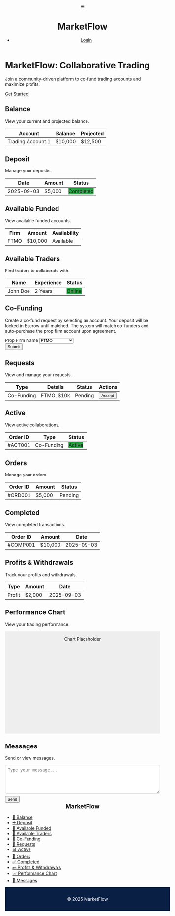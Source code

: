 <!DOCTYPE html>
<html lang="en">
<head>
    <meta charset="UTF-8">
    <meta name="viewport" content="width=device-width, initial-scale=1.0">
    <title>MarketFlow - Collaborative Trading Platform</title>
    <link rel="stylesheet" href="https://cdnjs.cloudflare.com/ajax/libs/font-awesome/6.4.2/css/all.min.css">
    <style>
        /* CSS Variables */
        :root {
            --primary: #0a1f44;
            --secondary: #d4af37;
            --light-bg: #f9f9f9;
            --white: #fff;
            --text: #333;
            --shadow: rgba(0,0,0,0.1);
        }

/* Global Styles */
        body {
            font-family: 'Segoe UI', sans-serif;
            background: var(--light-bg);
            color: var(--text);
            margin: 0;
            padding: 0;
            line-height: 1.6;
            overflow-x: hidden; /* Prevent horizontal scroll */
        }

   /* Header Styles */
        header {
            background: #4a2626;
            color: var(--white);
            padding: 1rem;
            display: flex;
            align-items: center;
            box-shadow: 0 2px 5px var(--shadow);
            position: sticky;
            top: 0;
            z-index: 100;
        }

  .hamburger {
            font-size: 1.5rem;
            cursor: pointer;
            margin-right: 1rem;
        }

 .header-title h1 {
            margin: 0;
            font-size: 1.5rem;
        }

nav ul {
            list-style: none;
            margin: 0;
            padding: 0;
            display: flex;
            gap: 1rem;
        }

  nav ul li a {
            color: var(--white);
            text-decoration: none;
        }

 /* Home Content */
        #home-content {
            text-align: center;
            padding: 2rem;
        }

 .hero {
            max-width: 600px;
            margin: 0 auto;
        }

  .hero h1 {
            font-size: 2.5rem;
            margin-bottom: 1rem;
        }

  /* Dashboard Layout */
        .dashboard {
            display: flex;
            min-height: calc(100vh - 60px);
        }

  .main-content {
            flex: 1;
            padding: 2rem;
            transition: margin-left 0.3s;
        }

 /* Sidebar Styles */
        .sidebar {
            width: 250px;
            background: var(--white);
            padding: 1rem;
            position: fixed;
            top: 60px;
            left: -250px; /* Hidden by default */
            height: calc(100vh - 60px);
            border-right: 1px solid #eee;
            transition: left 0.3s;
            z-index: 50;
        }

 .sidebar.active {
            left: 0; /* Slide in when active */
        }
 .sidebar .brand {
            font-size: 1.2rem;
            font-weight: bold;
            margin-bottom: 1rem;
            text-align: center;
        }

 .sidebar ul {
            list-style: none;
            padding: 0;
        }

  .sidebar ul li a {
            display: flex;
            align-items: center;
            padding: 0.5rem;
            color: var(--text);
            text-decoration: none;
        }

 .sidebar ul li a:hover {
            background: var(--light-bg);
            border-radius: 5px;
        }

 .sidebar hr {
            margin: 0.5rem 0;
            border: 0;
            border-top: 1px solid #eee;
        }

 /* Overlay for mobile view */
        .overlay {
            display: none;
            position: fixed;
            top: 0;
            left: 0;
            width: 100vw;
            height: 100vh;
            background: rgba(0, 0, 0, 0.5);
            z-index: 40;
        }

 .overlay.active {
            display: block;
        }

  /* Tabs and Forms */
        .tabs {
            display: flex;
            gap: 0.5rem;
            margin-bottom: 1rem;
        }

   .tab-btn {
            padding: 0.5rem 1rem;
            border: none;
            background: none;
            cursor: pointer;
            border-bottom: 2px solid transparent;
        }

  .tab-btn.active {
            border-bottom-color: var(--secondary);
            font-weight: bold;
        }

 .tab-content {
            display: none;
        }

   .tab-content.active {
            display: block;
        }

  .form-group {
            margin-bottom: 1rem;
        }

  .form-group label {
            display: block;
            margin-bottom: 0.25rem;
        }

  .form-group select {
            width: 100%;
            padding: 0.5rem;
            border: 1px solid #ccc;
            border-radius: 5px;
        }

   /* Tables */
        table {
            width: 100%;
            border-collapse: collapse;
            background: var(--white);
            box-shadow: 0 2px 5px var(--shadow);
        }

  th, td {
            padding: 0.5rem;
            text-align: left;
            border-bottom: 1px solid #ccc;
        }

  th {
            background: var(--primary);
            color: var(--white);
        }

  /* Status Indicators */
        .status {
            padding: 0.25rem 0.5rem;
            border-radius: 5px;
            color: var(--white);
            font-size: 0.875rem;
        }

  .status-pending { background: #ffc107; }
        .status-active { background: #28a745; }

   /* Buttons */
        .btn {
            padding: 0.5rem 1rem;
            border: none;
            border-radius: 5px;
            cursor: pointer;
            text-decoration: none;
        }

   .btn-primary {
            background: var(--secondary);
            color: var(--primary);
        }

  .btn-success {
            background: #28a745;
            color: var(--white);
        }

 .btn:hover {
            opacity: 0.9;
        }
     /* Footer */
        footer {
            text-align: center;
            padding: 1rem;
            background: var(--primary);
            color: var(--white);
            position: relative;
            bottom: 0;
            width: 100%;
        }

  /* Utility Classes */
        .hidden {
            display: none;
        }

  /* Responsive Design */
        @media (max-width: 768px) {
            .main-content {
                margin-left: 0;
            }
            .sidebar {
                left: -250px;
            }
            .sidebar.active {
                left: 0;
            }
            .hero h1 {
                font-size: 1.5rem;
            }
        }
    </style>
</head>
<body>
    <header>
        <div class="hamburger" onclick="toggleSidebar()">☰</div>
        <div class="header-title">
            <h1>MarketFlow</h1>
        </div>
        <nav>
            <ul>
                <li><a href="#" id="auth-btn" class="btn btn-primary">Login</a></li>
            </ul>
        </nav>
    </header>

 <div id="home-content">
        <div class="hero">
            <h1>MarketFlow: Collaborative Trading</h1>
            <p>Join a community-driven platform to co-fund trading accounts and maximize profits.</p>
            <a href="#" class="btn btn-primary" onclick="login()">Get Started</a>
        </div>
    </div>

  <div id="dashboard-content" class="hidden">
        <div class="dashboard">
            <main class="main-content">
                <section id="balance">
                    <h2>Balance</h2>
                    <p>View your current and projected balance.</p>
                    <table>
                        <thead>
                            <tr>
                                <th>Account</th>
                                <th>Balance</th>
                                <th>Projected</th>
                            </tr>
                        </thead>
                        <tbody>
                            <tr>
                                <td>Trading Account 1</td>
                                <td>$10,000</td>
                                <td>$12,500</td>
                            </tr>
                        </tbody>
                    </table>
                </section>
                <section id="deposit">
                    <h2>Deposit</h2>
                    <p>Manage your deposits.</p>
                    <table>
                        <thead>
                            <tr>
                                <th>Date</th>
                                <th>Amount</th>
                                <th>Status</th>
                            </tr>
                        </thead>
                        <tbody>
                            <tr>
                                <td>2025-09-03</td>
                                <td>$5,000</td>
                                <td><span class="status status-active">Completed</span></td>
                            </tr>
                        </tbody>
                    </table>
                </section>
                <section id="available-funded">
                    <h2>Available Funded</h2>
                    <p>View available funded accounts.</p>
                    <table>
                        <thead>
                            <tr>
                                <th>Firm</th>
                                <th>Amount</th>
                                <th>Availability</th>
                            </tr>
                        </thead>
                        <tbody>
                            <tr>
                                <td>FTMO</td>
                                <td>$10,000</td>
                                <td>Available</td>
                            </tr>
                        </tbody>
                    </table>
                </section>
                <section id="available-traders">
                    <h2>Available Traders</h2>
                    <p>Find traders to collaborate with.</p>
                    <table>
                        <thead>
                            <tr>
                                <th>Name</th>
                                <th>Experience</th>
                                <th>Status</th>
                            </tr>
                        </thead>
                        <tbody>
                            <tr>
                                <td>John Doe</td>
                                <td>2 Years</td>
                                <td><span class="status status-active">Online</span></td>
                            </tr>
                        </tbody>
                    </table>
                </section>
                <section id="co-funding">
                    <h2>Co-Funding</h2>
                    <p>Create a co-fund request by selecting an account. Your deposit will be locked in Escrow until matched. The system will match co-funders and auto-purchase the prop firm account upon agreement.</p>
                    <form id="coFundingForm">
                        <div class="form-group">
                            <label for="prop-firm">Prop Firm Name</label>
                            <select id="prop-firm">
                                <option value="ftmo">FTMO</option>
                                <option value="myforexfunds">MyForexFunds</option>
                                <option value="fundednext">FundedNext</option>
                            </select>
                        </div>
                        <button type="submit" class="btn btn-primary">Submit</button>
                    </form>
                </section>
                <section id="requests">
                    <h2>Requests</h2>
                    <p>View and manage your requests.</p>
                    <table>
                        <thead>
                            <tr>
                                <th>Type</th>
                                <th>Details</th>
                                <th>Status</th>
                                <th>Actions</th>
                            </tr>
                        </thead>
                        <tbody>
                            <tr>
                                <td>Co-Funding</td>
                                <td>FTMO, $10k</td>
                                <td><span class="status status-pending">Pending</span></td>
                                <td><button class="btn btn-success">Accept</button></td>
                            </tr>
                        </tbody>
                    </table>
                </section>
                <section id="active">
                    <h2>Active</h2>
                    <p>View active collaborations.</p>
                    <table>
                        <thead>
                            <tr>
                                <th>Order ID</th>
                                <th>Type</th>
                                <th>Status</th>
                            </tr>
                        </thead>
                        <tbody>
                            <tr>
                                <td>#ACT001</td>
                                <td>Co-Funding</td>
                                <td><span class="status status-active">Active</span></td>
                            </tr>
                        </tbody>
                    </table>
                </section>
                <section id="orders">
                    <h2>Orders</h2>
                    <p>Manage your orders.</p>
                    <table>
                        <thead>
                            <tr>
                                <th>Order ID</th>
                                <th>Amount</th>
                                <th>Status</th>
                            </tr>
                        </thead>
                        <tbody>
                            <tr>
                                <td>#ORD001</td>
                                <td>$5,000</td>
                                <td><span class="status status-pending">Pending</span></td>
                            </tr>
                        </tbody>
                    </table>
                </section>
                <section id="completed">
                    <h2>Completed</h2>
                    <p>View completed transactions.</p>
                    <table>
                        <thead>
                            <tr>
                                <th>Order ID</th>
                                <th>Amount</th>
                                <th>Date</th>
                            </tr>
                        </thead>
                        <tbody>
                            <tr>
                                <td>#COMP001</td>
                                <td>$10,000</td>
                                <td>2025-09-03</td>
                            </tr>
                        </tbody>
                    </table>
                </section>
                <section id="profits-withdrawals">
                    <h2>Profits & Withdrawals</h2>
                    <p>Track your profits and withdrawals.</p>
                    <table>
                        <thead>
                            <tr>
                                <th>Type</th>
                                <th>Amount</th>
                                <th>Date</th>
                            </tr>
                        </thead>
                        <tbody>
                            <tr>
                                <td>Profit</td>
                                <td>$2,000</td>
                                <td>2025-09-03</td>
                            </tr>
                        </tbody>
                    </table>
                </section>
                <section id="performance-chart">
                    <h2>Performance Chart</h2>
                    <p>View your trading performance.</p>
                    <div style="height: 300px; background: #eee; text-align: center; padding: 1rem;">Chart Placeholder</div>
                </section>
                <section id="messages">
                    <h2>Messages</h2>
                    <p>Send or view messages.</p>
                    <textarea rows="5" placeholder="Type your message..." style="width: 100%; padding: 0.5rem; border: 1px solid #ccc; border-radius: 5px;"></textarea>
                    <button class="btn btn-primary" style="margin-top: 0.5rem;">Send</button>
                </section>
            </main>
            <div class="overlay" onclick="toggleSidebar()"></div>
            <nav class="sidebar">
                <div class="brand">MarketFlow</div>
                <ul>
                    <li><a href="#balance"><span role="img" aria-label="bank">🏦</span> Balance</a></li>
                    <li><a href="#deposit"><span role="img" aria-label="plus">➕</span> Deposit</a></li>
                    <li><a href="#available-funded"><span role="img" aria-label="briefcase">💼</span> Available Funded</a></li>
                    <li><a href="#available-traders"><span role="img" aria-label="people">👥</span> Available Traders</a></li>
                    <li><a href="#co-funding"><span role="img" aria-label="handshake">🤝</span> Co-Funding</a></li>
                    <li><a href="#requests"><span role="img" aria-label="envelope">📩</span> Requests</a></li>
                    <li><a href="#active"><span role="img" aria-label="chart">📊</span> Active</a></li>
                    <li><a href="#orders"><span role="img" aria-label="document">📑</span> Orders</a></li>
                    <li><a href="#completed"><span role="img" aria-label="check">✅</span> Completed</a></li>
                    <li><a href="#profits-withdrawals"><span role="img" aria-label="money">💵</span> Profits & Withdrawals</a></li>
                    <li><a href="#performance-chart"><span role="img" aria-label="graph">📈</span> Performance Chart</a></li>
                    <li><a href="#messages"><span role="img" aria-label="speech">💬</span> Messages</a></li>
                </ul>
            </nav>
        </div>
    </div>

  <footer>
        <p>&copy; 2025 MarketFlow</p>
    </footer>

  <script>
        let isLoggedIn = false;
        let sidebarActive = false;

        function updateUI() {
            const homeContent = document.getElementById('home-content');
            const dashboardContent = document.getElementById('dashboard-content');
            const authBtn = document.getElementById('auth-btn');

            if (isLoggedIn) {
                homeContent.classList.add('hidden');
                dashboardContent.classList.remove('hidden');
                authBtn.textContent = 'Logout';
                authBtn.onclick = logout;
            } else {
                homeContent.classList.remove('hidden');
                dashboardContent.classList.add('hidden');
                authBtn.textContent = 'Login';
                authBtn.onclick = login;
            }
        }

        function toggleSidebar() {
            const sidebar = document.querySelector('.sidebar');
            const overlay = document.querySelector('.overlay');
            sidebarActive = !sidebarActive;

            if (sidebarActive) {
                sidebar.classList.add('active');
                overlay.classList.add('active');
                document.querySelector('.main-content').style.marginLeft = '250px';
            } else {
                sidebar.classList.remove('active');
                overlay.classList.remove('active');
                document.querySelector('.main-content').style.marginLeft = '0';
            }
        }

        function login() {
            isLoggedIn = true;
            updateUI();
        }

        function logout() {
            isLoggedIn = false;
            updateUI();
        }

        // Simulate initial login for testing
        window.onload = () => {
            login(); // Automatically log in to show dashboard
        };
    </script>
</body>
</html>
